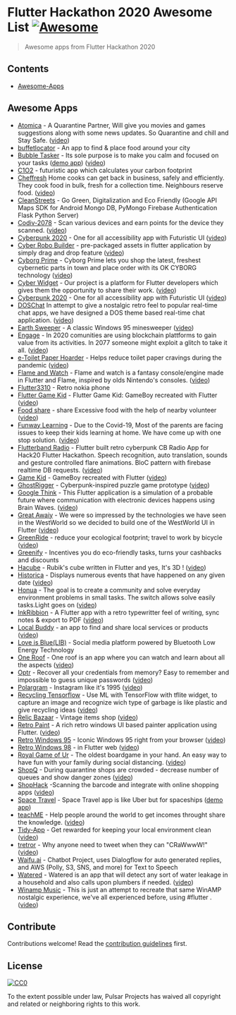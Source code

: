# Flutter Hackathon 2020 Awesome List [![Awesome](https://awesome.re/badge.svg)](https://awesome.re)

> Awesome apps from Flutter Hackathon 2020

## Contents

- [Awesome-Apps](#Awesome-Apps)

## Awesome Apps

- [Atomica](https://github.com/Astrallis/Flutter-Hackathon--Hack20) - A Quarantine Partner, Will give you movies and games suggestions along with some news updates. So Quarantine and chill and Stay Safe. ([video](https://youtu.be/x1bU0ZfxXvs))
- [buffetlocator](https://github.com/MendyMarcus/LocatorBuffet) - An app to find & place food around your city
- [Bubble Tasker](https://github.com/RobertBrunhage/bubble-tasker) - Its sole purpose is to make you calm and focused on your tasks ([demo app](https://bubble-tasker.codemagic.app/#/)) ([video](https://youtu.be/SK9qVOc8cuQ))
- [C1O2](https://github.com/suvansh-rana/koders-flutter) - futuristic app which calculates your carbon footprint
- [Cheffresh](https://github.com/FreshOver/cheffresh) Home cooks can get back in business, safely and efficiently. They cook food in bulk, fresh for a collection time. Neighbours reserve food. ([video](https://youtu.be/zl8voaFNOcE))
- [CleanStreets](https://github.com/TheN00bs/Clean-Streets) - Go Green, Digitalization and Eco Friendly (Google API Maps SDK for Android Mongo DB, PyMongo Firebase Authentication Flask Python Server)
- [Codiv-2078](https://github.com/Co-div/codiv-2078) - Scan various devices and earn points for the device they scanned. ([video](https://youtu.be/8YyDhZxYeOs))
- [Cyberpunk 2020](https://github.com/codesolutions101/cyberpunk2020) - One for all accessibility app with Futuristic UI ([video](https://youtu.be/pESkEwdqtX8))
- [Cyber Robo Builder](https://github.com/viveky259259/cyber_robo_maker) - pre-packaged assets in flutter application by simply drag and drop feature ([video](https://youtu.be/-UHMdeaeDDA))
- [Cyborg Prime](https://github.com/RemiDormoy/CyberPizza) - Cyborg Prime  lets you shop the latest, freshest cybernetic parts in town and place order with its OK CYBORG technology ([video](https://youtu.be/WC5iHslmfDU))
- [Cyber Widget](https://github.com/eli1stark/cyberwidget_hack_20/) - Our project is a platform for Flutter developers which gives them the opportunity to share their work. ([video](https://youtu.be/THqFzhEeZPE))
- [Cyberpunk 2020](https://github.com/codesolutions101/cyberpunk2020) - One for all accessibility app with Futuristic UI ([video](https://youtu.be/pESkEwdqtX8))
- [DOSChat](https://github.com/miralshahvolansys/DOSChat) In attempt to give a nostalgic retro feel to popular real-time chat apps, we have designed a DOS theme based real-time chat application. ([video](https://youtu.be/0-XDcH7TDQI))
- [Earth Sweeper](https://github.com/FlutterHack/earth-sweeper) - A classic Windows 95 minesweeper ([video](https://youtu.be/oXNTzFM5zqI))
- [Engage](https://github.com/pixelaGT/engage) - In 2020 comunities are using blockchain plattforms to gain value from its activities. In 2077 someone might exploit a glitch to take it all. ([video](https://youtu.be/mK8yjlKAaYk))
- [e-Toilet Paper Hoarder](https://github.com/kwanjames0/anti-toilet-paper-hoarder-flutter) - Helps reduce toilet paper cravings during the pandemic ([video](https://youtu.be/S-Zyh1VfdIs))
- [Flame and Watch](https://github.com/fireslime/flame_and_watch) - Flame and watch is a fantasy console/engine made in Flutter and Flame, inspired by olds Nintendo's consoles. ([video](https://youtu.be/tTaqfJLl7mE))
- [Flutter3310](https://github.com/atavci/flutter3310) - Retro nokia phone
- [Flutter Game Kid](https://github.com/eralpkaraduman/FlutterGameKid) - Flutter Game Kid: GameBoy recreated with Flutter ([video](https://youtu.be/lI7775DWzE8))
- [Food share](https://gitlab.com/Abhi_Ghaskata/flutterhackathon/-/tree/master) - share Excessive food with the help of nearby volunteer ([video](https://youtu.be/r3ZPLkkpXS4))
- [Funway Learning](https://github.com/TechPowerGirls/funway_learning) - Due to the Covid-19, Most of the parents are facing issues to keep their kids learning at home. We have come up with one stop solution. ([video](https://youtu.be/CnARFpPTkck))
- [Flutterband Radio](https://github.com/FlutterHack20/FlutterBand/) - Flutter built retro cyberpunk CB Radio App for Hack20 Flutter Hackathon. Speech recognition, auto translation, sounds and gesture controlled flare animations. BloC pattern with firebase realtime DB requests. ([video](www.youtube.com/watch?v=gak9beyncw4))
- [Game Kid](https://github.com/eralpkaraduman/FlutterGameKid) - GameBoy recreated with Flutter ([video](https://youtu.be/lI7775DWzE8))
- [GhostRigger](https://github.com/Float-like-a-dash-Sting-like-a-dart/GhostRigger) - Cyberpunk-inspired puzzle game prototype ([video](https://youtu.be/yOZAUicGDXc))
- [Google Think](https://github.com/sampathbalivada/google_think/) - This Flutter application is a simulation of a probable future where communication with electronic devices happens using Brain Waves. ([video](https://youtu.be/pV1rh_8rIoE))
- [Great Awaiy](https://github.com/dhruvilp/hack20_greatawait) - We were so impressed by the technologies we have seen in the WestWorld so we decided to build one of the WestWorld UI in Flutter ([video](https://youtu.be/fETjNLKxjIo))
- [GreenRide](https://github.com/masewo/green_ride) - reduce your ecological footprint; travel to work by bicycle ([video](https://youtu.be/xaM4GaPW_6o))
- [Greenify](https://github.com/aryasurya21/greenify) - Incentives you do eco-friendly tasks, turns your cashbacks and discounts
- [Hacube](https://github.com/likang/Hacube) - Rubik's cube written in Flutter and yes, It's 3D ! ([video](https://youtu.be/-Dd-tQKp1ug))
- [Historica](https://github.com/FlutterRock/Historica) - Displays numerous events that have happened on any given date ([video](https://youtu.be/B_HXB6VORfQ))
- [Honua](https://github.com/mkoehne/honua) - The goal is to create a community and solve everyday environment problems in small tasks. The switch allows solve easily tasks.Light goes on ([video](https://www.youtube.com/watch?v=tFEMaFaiRYg&feature=youtu.be))
- [InkRibbion](https://github.com/InkRibbonApp/inkribbonflutter) - A Flutter app with a retro typewritter feel of writing, sync notes & export to PDF ([video](https://youtu.be/KS8G8Mi8MFA))
- [Local Buddy](https://github.com/rockar06/local-buddy) - an app to find and share local services or products ([video](https://youtu.be/6Sz0A30S-A0))
- [Love is Blue(LIB)](https://github.com/CDSoftwaresJA/loveisblue) - Social media platform powered by Bluetooth Low Energy Technology
- [One Roof](https://github.com/dvmjoshi/oneroof) - One roof  is an app where you can watch and learn about all the aspects ([video](https://youtu.be/bFaWHGPklyA))
- [Optr](https://github.com/leoafarias/optr) - Recover all your credentials from memory? Easy to remember and impossible to guess unique passwords ([video](https://youtu.be/Rj_sCCrTOHU))
- [Polargram](https://github.com/transmissionsdev/polargram) - Instagram like it's 1995 ([video](https://youtu.be/KvzgKPYvero))
- [Recycling Tensorflow](https://github.com/dahidalgo/FlutterHack20) - Use ML with TensorFlow with tflite widget, to capture an image and recognize wich type of garbage is like plastic and give recycling ideas ([video](https://youtu.be/7NyLblWqvHY))
- [Relic Bazaar](https://github.com/himanshusharma89/relic_bazaar) - Vintage items shop ([video](https://youtu.be/VMmXUt3utVo))
- [Retro Paint](https://github.com/sushmitkumarpatil/retro_paint) - A rich retro windows UI based painter application using Flutter. ([video](https://youtu.be/Ad9ttn6Y2Ec))
- [Retro Windows 95](https://github.com/justinenerio/retro95) - Iconic Windows 95 right from your browser ([video](https://youtu.be/RPbrfjCqSTw))
- [Retro Windows 98](https://github.com/sabinbajracharya/retro-windows-98) - in Flutter web ([video](https://youtu.be/ipPXTmWPI6A))
- [Royal Game of Ur](https://github.com/annamunhoz/royalgameofur) - The oldest boardgame in your hand. An easy way to have fun with your family during social distancing. ([video](https://youtu.be/8moXo9L9zno))
- [ShopQ](https://github.com/nurmukhametdaniyar/ShopQ) - During quarantine shops are crowded - decrease number of queues and show danger zones ([video](https://youtu.be/xsNtOdSV_c4))
- [ShopHack](https://github.com/H-u-a-t/shophack) -Scanning the barcode and integrate with online shopping apps ([video](https://youtu.be/_8BMh0q7RQs))
- [Space Travel](https://github.com/Antriadus/HackatonApp2020) - Space Travel app is like Uber but for spaceships ([demo app](https://hackaton2020-7b8ee.web.app/#/))
- [teachME](https://github.com/robertodevs/teachme) - Help people around the world to get incomes throught share the knowledge. ([video](https://youtu.be/HmeZzNzHCu8))
- [Tidy-App](https://github.com/samisnotinsane/orion_flutterhack20) - Get rewarded for keeping your local environment clean ([video](https://youtu.be/hfZQmf0G9F0))
- [tretror](https://github.com/sanjul/Tretror) - Why anyone need to tweet when they can "CRaWwwW!" ([video](https://youtu.be/OS9FWoO--60))
- [Waifu.ai](https://github.com/ItsOran/waifu.ai-hack20-flutter) - Chatbot Project, uses Dialogflow for auto generated replies, and AWS (Polly, S3, SNS, and more) for Text to Speech
- [Watered](https://github.com/ameysunu/watered) - Watered is an app that will detect any sort of water leakage in a household and also calls upon plumbers if needed. ([video](https://youtu.be/v5fa8zSpDqg))
- [Winamp Music](https://github.com/ishandeveloper/WinAMP_Flutter) - This is just an attempt to recreate that same WinAMP nostalgic experience, we've all experienced before, using #flutter . ([video](https://youtu.be/3VSRPd4DqVQ))

## Contribute

Contributions welcome! Read the [contribution guidelines](contributing.md) first.

## License

[![CC0](https://mirrors.creativecommons.org/presskit/buttons/88x31/svg/cc-zero.svg)](https://creativecommons.org/publicdomain/zero/1.0)

To the extent possible under law, Pulsar Projects has waived all copyright and
related or neighboring rights to this work.

